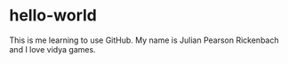 # hello-world
This is me learning to use GitHub.
My name is Julian Pearson Rickenbach and I love vidya games.
